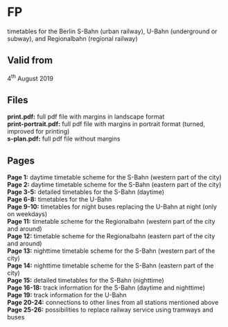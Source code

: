 # FP

timetables for the Berlin S-Bahn (urban railway), U-Bahn (underground or subway), and Regionalbahn (regional railway)

## Valid from

4<sup>th</sup> August 2019

## Files

**print.pdf:** full pdf file with margins in landscape format  
**print-portrait.pdf:** full pdf file with margins in portrait format (turned, improved for printing)  
**s-plan.pdf:** full pdf file without margins

## Pages

**Page 1:** daytime timetable scheme for the S-Bahn (western part of the city)  
**Page 2:** daytime timetable scheme for the S-Bahn (eastern part of the city)  
**Page 3-5:** detailed timetables for the S-Bahn (daytime)  
**Page 6-8:** timetables for the U-Bahn  
**Page 9-10:** timetables for night buses replacing the U-Bahn at night (only on weekdays)  
**Page 11:** timetable scheme for the Regionalbahn (western part of the city and around)  
**Page 12:** timetable scheme for the Regionalbahn (eastern part of the city and around)  
**Page 13:** nighttime timetable scheme for the S-Bahn (western part of the city)  
**Page 14:** nighttime timetable scheme for the S-Bahn (eastern part of the city)  
**Page 15:** detailed timetables for the S-Bahn (nighttime)  
**Page 16-18:** track information for the S-Bahn (daytime and nighttime)  
**Page 19:** track information for the U-Bahn  
**Page 20-24:** connections to other lines from all stations mentioned above  
**Page 25-26:** possibilities to replace railway service using tramways and buses
